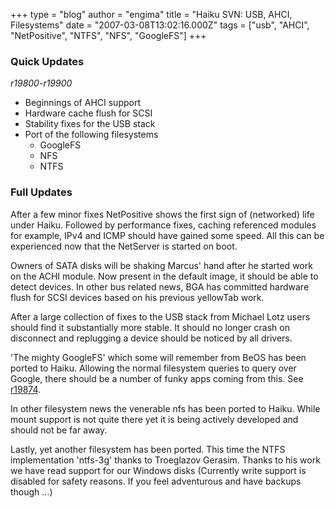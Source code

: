 +++
type = "blog"
author = "engima"
title = "Haiku SVN: USB, AHCI, Filesystems"
date = "2007-03-08T13:02:16.000Z"
tags = ["usb", "AHCI", "NetPositive", "NTFS", "NFS", "GoogleFS"]
+++

<h3>Quick Updates</h3>
<em>r19800-r19900</em>
<ul>
<li>Beginnings of AHCI support</li>
<li>Hardware cache flush for SCSI</li>
<li>Stability fixes for the USB stack</li>
<li>Port of the following filesystems
<ul><li>GoogleFS</li>
<li>NFS</li>
<li>NTFS</li>
</ul>
</ul>

<!--more-->

<h3>Full Updates</h3>
<p>After a few minor fixes NetPositive shows the first sign of (networked) life under Haiku. Followed by performance fixes, caching referenced modules for example, IPv4 and ICMP should have gained some speed. All this can be experienced now that the NetServer is started on boot.</p>

<p>Owners of SATA disks will be shaking Marcus' hand after he started work on the ACHI module. Now present in the default image, it should be able to detect devices. In other bus related news, BGA has committed hardware flush for SCSI devices based on his previous yellowTab work.</p>

<p>After a large collection of fixes to the USB stack from Michael Lotz users should find it substantially more stable. It should no longer crash on disconnect and replugging a device should be noticed by all drivers.</p>

<p>'The mighty GoogleFS' which some will remember from BeOS has been ported to Haiku. Allowing the normal filesystem queries to query over Google, there should be a number of funky apps coming from this. See <a href="http://blubinc.net/revision/show/19874">r19874</a>.</p>

<p>In other filesystem news the venerable nfs has been ported to Haiku. While mount support is not quite there yet it is being actively developed and should not be far away.</p>

<p>Lastly, yet another filesystem has been ported. This time the NTFS implementation 'ntfs-3g' thanks to Troeglazov Gerasim. Thanks to his work we have read support for our Windows disks (Currently write support is disabled for safety reasons. If you feel adventurous and have backups though ...)</p>